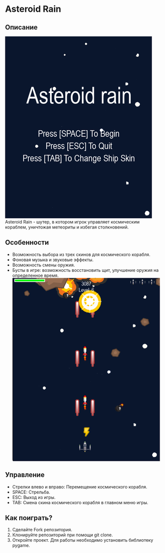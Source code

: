 # Asteroid Rain

## Описание

![image](assets/1.png)  
Asteroid Rain -  шутер, в котором игрок управляет космическим кораблем, уничтожая метеориты и избегая столкновений.

## Особенности

- Возможность выбора из трех скинов для космического корабля.
- Фоновая музыка и звуковые эффекты.
- Возможность смены оружия.
- Бусты в игре: возможность восстановить щит, улучшение оружия на определенное время.
![image](assets/2.png)

## Управление

- Стрелки влево и вправо: Перемещение космического корабля.
- SPACE: Стрельба.
- ESC: Выход из игры.
- TAB: Смена скина космического корабля в главном меню игры.

## Как поиграть?

1. Сделайте Fork репозитория.
2. Клонируйте репозиторий при помощи git clone.
3. Откройте проект. Для работы необходимо установить библиотеку pygame.
